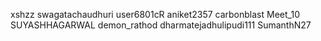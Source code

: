 xshzz
swagatachaudhuri
user6801cR
aniket2357
carbonblast
Meet_10
SUYASHHAGARWAL
demon_rathod
dharmatejadhulipudi111
SumanthN27